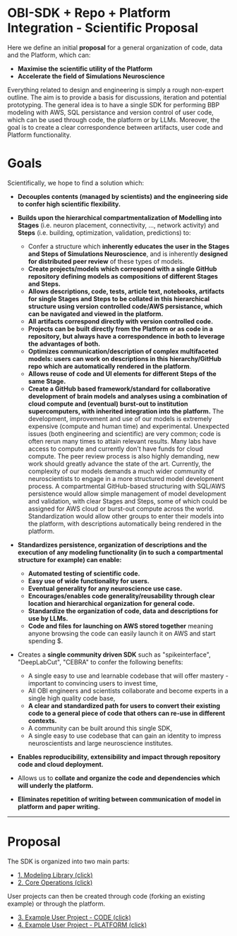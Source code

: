 # OBI-SDK + Repo + Platform Integration - Scientific Proposal
Here we define an initial **proposal** for a general organization of code, data and the Platform, which can:
- **Maximise the scientific utility of the Platform**
- **Accelerate the field of Simulations Neuroscience**

Everything related to design and engineering is simply a rough non-expert outline. The aim is to provide a basis for discussions, iteration and potential prototyping. The general idea is to have a single SDK for performing BBP modeling with AWS, SQL persistance and version control of user code, which can be used through code, the platform or by LLMs. Moreover, the goal is to create a clear correspondence between artifacts, user code and Platform functionality.

# Goals

Scientifically, we hope to find a solution which:
- **Decouples contents (managed by scientists) and the engineering side to confer high scientific flexibility.**
- **Builds upon the hierarchical compartmentalization of Modelling into Stages** (i.e. neuron placement, connectivity, ..., network activity) and **Steps** (i.e. building, optimization, validation, predictions) to:
    - Confer a structure which **inherently educates the user in the Stages and Steps of Simulations Neuroscience**, and is inherently **designed for distributed peer review** of these types of models.
    - **Create projects/models which correspond with a single GitHub repository defining models as compositions of different Stages and Steps.** 
    - **Allows descriptions, code, tests, article text, notebooks, artifacts for single Stages and Steps to be collated in this hierarchical structure using version controlled code/AWS persistance, which can be navigated and viewed in the platform.** 
    - **All artifacts correspond directly with version controlled code.**
    - **Projects can be built directly from the Platform or as code in a repository, but always have a correspondence in both to leverage the advantages of both.** 
    - **Optimizes communication/description of complex multifaceted models: users can work on descriptions in this hierarchy/GitHub repo which are automatically rendered in the platform**.
    - **Allows reuse of code and UI elements for different Steps of the same Stage.**
    - **Create a GitHub based framework/standard for collaborative development of brain models and analyses using a combination of cloud compute and (eventual) burst-out to institution supercomputers, with inherited integration into the platform.** The development, improvement and use of our models is extremely expensive (compute and human time) and experimental. Unexpected issues (both engineering and scientific) are very common; code is often rerun many times to attain relevant results. Many labs have access to compute and currently don't have funds for cloud compute. The peer review process is also highly demanding, new work should greatly advance the state of the art. Currently, the complexity of our models demands a much wider community of neuroscientists to engage in a more structured model development process. A compartmental GitHub-based structuring with SQL/AWS persistence would allow simple management of model development and validation, with clear Stages and Steps, some of which could be assigned for AWS cloud or burst-out compute across the world. Standardization would allow other groups to enter their models into the platform, with descriptions automatically being rendered in the platform.

- **Standardizes persistence, organization of descriptions and the execution of any modeling functionality (in to such a compartmental structure for example) can enable:**
    - **Automated testing of scientific code.**
    - **Easy use of wide functionality for users.**
    - **Eventual generality for any neuroscience use case.**
    - **Encourages/enables code generality/reusability through clear location and hierarchical organization for general code.**
    - **Standardize the organization of code, data and descriptions for use by LLMs.**
    - **Code and files for launching on AWS stored together** meaning anyone browsing the code can easily launch it on AWS and start spending $.

- Creates a **single community driven SDK** such as "spikeinterface", "DeepLabCut", "CEBRA" to confer the following benefits: 
    - A single easy to use and learnable codebase that will offer mastery - important to convincing users to invest time, 
    - All OBI engineers and scientists collaborate and become experts in a single high quality code base, 
    - **A clear and standardized path for users to convert their existing code to a general piece of code that others can re-use in different contexts.**
    - A community can be built around this single SDK, 
    - A single easy to use codebase that can gain an identity to impress neuroscientists and large neuroscience institutes.

- **Enables reproducibility, extensibility and impact through repository code and cloud deployment.**
- Allows us to **collate and organize the code and dependencies which will underly the platform.**
- **Eliminates repetition of writing between communication of model in platform and paper writing.**



---

# Proposal
The SDK is organized into two main parts:

- [1. Modeling Library (click)](./MODELING_LIBRARY.md)
- [2. Core Operations (click)](./CORE_OPERATIONS.md)

User projects can then be created through code (forking an existing example) or through the platform.

- [3. Example User Project - CODE (click)](./EXAMPLE_USER_PROJECT.md)
- [4. Example User Project - PLATFORM (click)](./PLATFORM.md)

<!-- This organization offers the following additional advantages:

- [5. Advantages](./ADVANTAGES.md) -->
